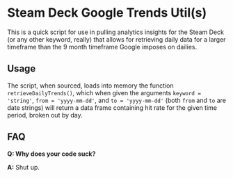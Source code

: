 # Steam Deck Google Trends Util(s)

This is a quick script for use in pulling analytics insights for the Steam Deck (or any other keyword, really) that allows for retrieving daily data for a larger timeframe than the 9 month timeframe Google imposes on dailies. 

## Usage

The script, when sourced, loads into memory the function `retrieveDailyTrends()`, which when given the arguments `keyword = 'string'`, `from = 'yyyy-mm-dd'`, and `to = 'yyyy-mm-dd'` (both `from` and `to` are date strings) will return a data frame containing hit rate for the given time period, broken out by day.

## FAQ

**Q: Why does your code suck?**

**A:** Shut up.